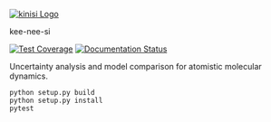[![kinisi Logo](https://github.com/bjmorgan/kinisi/raw/master/docs/source/logo/kinisi_logo.png)](https://kinisi.readthedocs.io)

kee-nee-si

[![Test Coverage](https://api.codeclimate.com/v1/badges/3e64239fb6cb6c837b62/test_coverage)](https://codeclimate.com/github/bjmorgan/kinisi/test_coverage)
[![Documentation Status](https://readthedocs.org/projects/kinisi/badge/?version=latest)](https://kinisi.readthedocs.io/en/latest/?badge=latest)

Uncertainty analysis and model comparison for atomistic molecular dynamics.

```
python setup.py build
python setup.py install
pytest
```
